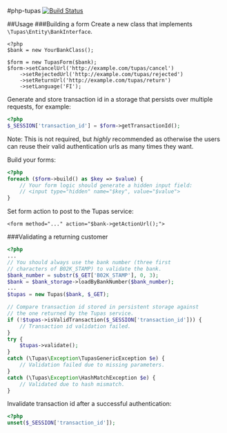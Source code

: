 #php-tupas
[![Build Status](https://travis-ci.org/tuutti/php-tupas.svg?branch=master)](https://travis-ci.org/tuutti/tupas)

##Usage
###Building a form
Create a new class that implements `\Tupas\Entity\BankInterface`.
````
<?php
$bank = new YourBankClass();

$form = new TupasForm($bank);
$form->setCancelUrl('http://example.com/tupas/cancel')
    ->setRejectedUrl('http://example.com/tupas/rejected')
    ->setReturnUrl('http://example.com/tupas/return')
    ->setLanguage('FI');
````
Generate and store transaction id in a storage that persists over multiple requests, for example:

````php
<?php
$_SESSION['transaction_id'] = $form->getTransactionId();
````
Note: This is not required, but *highly* recommended as otherwise the users can reuse their valid authentication urls as many times they want.

Build your forms:
````php
<?php
foreach ($form->build() as $key => $value) {
    // Your form logic should generate a hidden input field:
    // <input type="hidden" name="$key", value="$value">
}
````

Set form action to post to the Tupas service:
````
<form method="..." action="$bank->getActionUrl();">
````
###Validating a returning customer
````php
<?php
...
// You should always use the bank number (three first 
// characters of B02K_STAMP) to validate the bank.
$bank_number = substr($_GET['B02K_STAMP'], 0, 3);
$bank = $bank_storage->loadByBankNumber($bank_number);
...
$tupas = new Tupas($bank, $_GET);

// Compare transaction id stored in persistent storage against 
// the one returned by the Tupas service.
if (!$tupas->isValidTransaction($_SESSION['transaction_id'])) {
    // Transaction id validation failed.
}
try {
    $tupas->validate();
}
catch (\Tupas\Exception\TupasGenericException $e) {
    // Validation failed due to missing parameters.
}
catch (\Tupas\Exception\HashMatchException $e) {
    // Validated due to hash mismatch.
}
````
Invalidate transaction id after a successful authentication:
````php
<?php
unset($_SESSION['transaction_id']);
````



